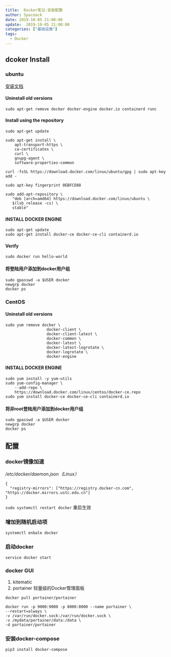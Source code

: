```yaml
---
title:  Docker笔记-安装配置
author: Spaceack
date: 2019-10-05 21:00:00
update:  2019-10-05 21:00:00
categories: ["基础设施"]
tags: 
  - Docker
---
```


## dcoker Install

### ubuntu

[安装文档](https://docs.docker.com/get-docker/)

#### Uninstall old versions
`sudo apt-get remove docker docker-engine docker.io containerd runc`
#### Install using the repository
```
sudo apt-get update

sudo apt-get install \
    apt-transport-https \
    ca-certificates \
    curl \
    gnupg-agent \
    software-properties-common

curl -fsSL https://download.docker.com/linux/ubuntu/gpg | sudo apt-key add -

sudo apt-key fingerprint 0EBFCD88

sudo add-apt-repository \
   "deb [arch=amd64] https://download.docker.com/linux/ubuntu \
   $(lsb_release -cs) \
   stable"
```

#### INSTALL DOCKER ENGINE
```
sudo apt-get update
sudo apt-get install docker-ce docker-ce-cli containerd.io
```
#### Verify
`sudo docker run hello-world`
#### 将登陆用户添加到docker用户组
```
sudo gpasswd -a $USER docker
newgrp docker
docker ps
```
### CentOS

#### Uninstall old versions
```
sudo yum remove docker \
                  docker-client \
                  docker-client-latest \
                  docker-common \
                  docker-latest \
                  docker-latest-logrotate \
                  docker-logrotate \
                  docker-engine
```
#### INSTALL DOCKER ENGINE
```
sudo yum install -y yum-utils
sudo yum-config-manager \
    --add-repo \
    https://download.docker.com/linux/centos/docker-ce.repo
sudo yum install docker-ce docker-ce-cli containerd.io
```
#### 将非root登陆用户添加到docker用户组
```
sudo gpasswd -a $USER docker
newgrp docker
docker ps
```

## 配置
### docker镜像加速

*/etc/docker/daemon.json（Linux）*
```
{
  "registry-mirrors": ["https://registry.docker-cn.com", "https://docker.mirrors.ustc.edu.cn"]
}
```
`sudo systemctl restart docker` 重启生效
### 增加到随机启动项
`systemctl enbale docker `

### 启动docker
`service docker start`

### docker GUI
1. kitematic
2. portainer 轻量级的Docker管理面板
```
docker pull portainer/portainer
```

```
docker run -p 9000:9000 -p 8000:8000 --name portainer \
--restart=always \
-v /var/run/docker.sock:/var/run/docker.sock \
-v /mydata/portainer/data:/data \
-d portainer/portainer
```

### 安装docker-compose
`pip3 install docker-compose`
